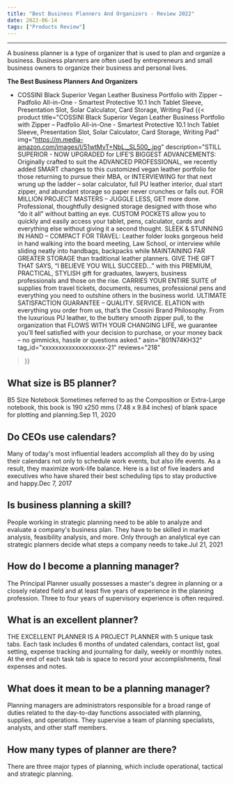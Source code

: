 ```yaml
---
title: "Best Business Planners And Organizers - Review 2022"
date: 2022-06-14
tags: ["Products Review"]
---
```


---


A business planner is a type of organizer that is used to plan and organize a business. Business planners are often used by entrepreneurs and small business owners to organize their business and personal lives.

**The Best Business Planners And Organizers**
* COSSINI Black Superior Vegan Leather Business Portfolio with Zipper – Padfolio All-in-One - Smartest Protective 10.1 Inch Tablet Sleeve, Presentation Slot, Solar Calculator, Card Storage, Writing Pad
{{< product 
title="COSSINI Black Superior Vegan Leather Business Portfolio with Zipper – Padfolio All-in-One - Smartest Protective 10.1 Inch Tablet Sleeve, Presentation Slot, Solar Calculator, Card Storage, Writing Pad"
img="https://m.media-amazon.com/images/I/51wtMvT+NbL._SL500_.jpg"
description="STILL SUPERIOR - NOW UPGRADED for LIFE’S BIGGEST ADVANCEMENTS: Originally crafted to suit the ADVANCED PROFESSIONAL, we recently added SMART changes to this customized vegan leather portfolio for those returning to pursue their MBA, or INTERVIEWING for that next wrung up the ladder – solar calculator, full PU leather interior, dual start zipper, and abundant storage so paper never crunches or falls out. FOR MILLION PROJECT MASTERS – JUGGLE LESS, GET more done. Professional, thoughtfully designed storage designed with those who “do it all” without batting an eye. CUSTOM POCKETS allow you to quickly and easily access your tablet, pens, calculator, cards and everything else without giving it a second thought. SLEEK & STUNNING IN HAND – COMPACT FOR TRAVEL: Leather folder looks gorgeous held in hand walking into the board meeting, Law School, or interview while sliding neatly into handbags, backpacks while MAINTAINING FAR GREATER STORAGE than traditional leather planners. GIVE THE GIFT THAT SAYS, “I BELIEVE YOU WILL SUCCEED…” with this PREMIUM, PRACTICAL, STYLISH gift for graduates, lawyers, business professionals and those on the rise. CARRIES YOUR ENTIRE SUITE of supplies from travel tickets, documents, resumes, professional pens and everything you need to outshine others in the business world. ULTIMATE SATISFACTION GUARANTEE – QUALITY. SERVICE. ELATION with everything you order from us, that’s the Cossini Brand Philosophy. From the luxurious PU leather, to the buttery smooth zipper pull, to the organization that FLOWS WITH YOUR CHANGING LIFE, we guarantee you’ll feel satisfied with your decision to purchase, or your money back – no gimmicks, hassle or questions asked."
asin="B01N74KH32"
tag_id="xxxxxxxxxxxxxxxxxxx-21"
reviews="218"
>}} 
## What size is B5 planner?
B5 Size Notebook Sometimes referred to as the Composition or Extra-Large notebook, this book is 190 x250 mms (7.48 x 9.84 inches) of blank space for plotting and planning.Sep 11, 2020

## Do CEOs use calendars?
Many of today's most influential leaders accomplish all they do by using their calendars not only to schedule work events, but also life events. As a result, they maximize work-life balance. Here is a list of five leaders and executives who have shared their best scheduling tips to stay productive and happy.Dec 7, 2017

## Is business planning a skill?
People working in strategic planning need to be able to analyze and evaluate a company's business plan. They have to be skilled in market analysis, feasibility analysis, and more. Only through an analytical eye can strategic planners decide what steps a company needs to take.Jul 21, 2021

## How do I become a planning manager?
The Principal Planner usually possesses a master's degree in planning or a closely related field and at least five years of experience in the planning profession. Three to four years of supervisory experience is often required.

## What is an excellent planner?
THE EXCELLENT PLANNER IS A PROJECT PLANNER with 5 unique task tabs. Each task includes 6 months of undated calendars, contact list, goal setting, expense tracking and journaling for daily, weekly or monthly notes. At the end of each task tab is space to record your accomplishments, final expenses and notes.

## What does it mean to be a planning manager?
Planning managers are administrators responsible for a broad range of duties related to the day-to-day functions associated with planning, supplies, and operations. They supervise a team of planning specialists, analysts, and other staff members.

## How many types of planner are there?
There are three major types of planning, which include operational, tactical and strategic planning.

